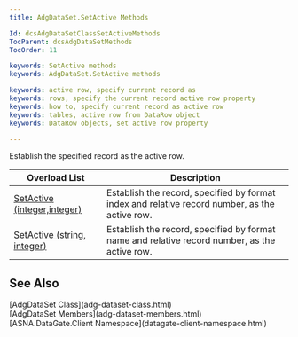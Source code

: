 ```yaml
---
title: AdgDataSet.SetActive Methods

Id: dcsAdgDataSetClassSetActiveMethods
TocParent: dcsAdgDataSetMethods
TocOrder: 11

keywords: SetActive methods
keywords: AdgDataSet.SetActive methods

keywords: active row, specify current record as
keywords: rows, specify the current record active row property
keywords: how to, specify current record as active row
keywords: tables, active row from DataRow object
keywords: DataRow objects, set active row property

---
```


Establish the specified record as the active row.
<br />



| Overload List | Description |
| ---- | ---- |
| [SetActive (integer,integer)](adg-dataset-class-set-active-method1.html) | Establish the record, specified by format index and relative record number, as the active row. |
| [SetActive (string, integer)](adg-dataset-class-set-active-method2.html) | Establish the record, specified by format name and relative record number, as the active row. |



## See Also

<dl />
      [AdgDataSet Class](adg-dataset-class.html)
      <br />
      [AdgDataSet Members](adg-dataset-members.html)
      <br />
      [ASNA.DataGate.Client Namespace](datagate-client-namespace.html)  

